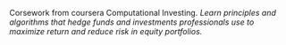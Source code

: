 Corsework from coursera Computational Investing.
*Learn principles and algorithms that hedge funds and investments professionals
use to maximize return and reduce risk in equity portfolios.*
